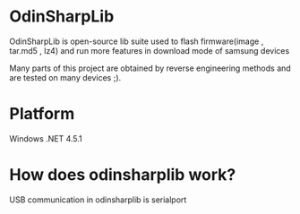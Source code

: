 # OdinSharpLib
OdinSharpLib is open-source lib suite used to flash firmware(image , tar.md5 , lz4) and run more features in download mode of samsung devices

Many parts of this project are obtained by reverse engineering methods and are tested on many devices ;).

# Platform
Windows .NET 4.5.1

# How does odinsharplib work?
USB communication in odinsharplib is serialport


